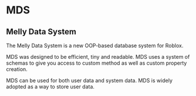 # MDS

## Melly Data System

The Melly Data System is a new OOP-based database system for Roblox.

MDS was designed to be efficient, tiny and readable. MDS uses a system of schemas to give you access to custom method as well as custom property creation.

MDS can be used for both user data and system data. MDS is widely adopted as a way to store user data.

